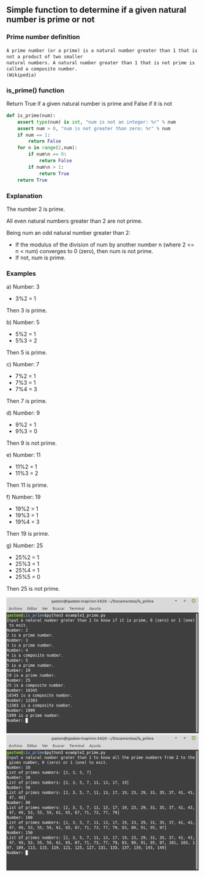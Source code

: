## Simple function to determine if a given natural number is prime or not

### Prime number definition
```
A prime number (or a prime) is a natural number greater than 1 that is not a product of two smaller 
natural numbers. A natural number greater than 1 that is not prime is called a composite number.
(Wikipedia)
```

### is_prime() function
Return True if a given natural number is prime and False if it is not
```python
def is_prime(num):
    assert type(num) is int, "num is not an integer: %r" % num
    assert num > 0, "num is not greater than zero: %r" % num
    if num == 1:
        return False
    for n in range(2,num):
        if num%n == 0:
            return False
        if num%n > 1:
            return True
    return True
```

### Explanation
The number 2 is prime.

All even natural numbers greater than 2 are not prime.

Being num an odd natural number greater than 2:  
- If the modulus of the division of num by another number n (where 2 <= n < num) converges to 0 (zero), then num is not prime.
- If not, num is prime.

### Examples
a) Number: 3
- 3%2 = 1

Then 3 is prime.

b) Number: 5
- 5%2 = 1
- 5%3 = 2

Then 5 is prime.

c) Number: 7
- 7%2 = 1
- 7%3 = 1
- 7%4 = 3

Then 7 is prime.

d) Number: 9
- 9%2 = 1
- 9%3 = 0

Then 9 is not prime.

e) Number: 11
- 11%2 = 1
- 11%3 = 2

Then 11 is prime.

f) Number: 19
- 19%2 = 1
- 19%3 = 1
- 19%4 = 3

Then 19 is prime.

g) Number: 25
- 25%2 = 1
- 25%3 = 1
- 25%4 = 1
- 25%5 = 0

Then 25 is not prime.

![example_1](./resources/example_1.png)
![example_2](./resources/example_2.png)
